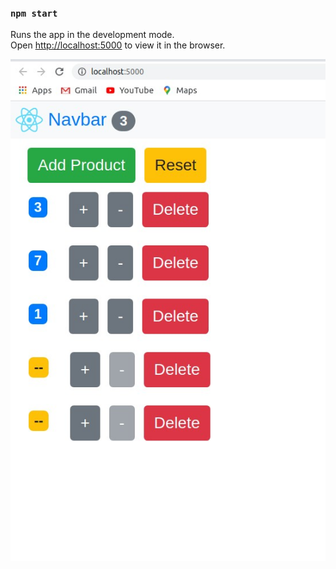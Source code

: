 ### `npm start`

Runs the app in the development mode.<br />
Open [http://localhost:5000](http://localhost:5000) to view it in the browser.

![alt text](https://github.com/razbotics/counter-app/blob/master/counter-app.jpg?raw=true)
